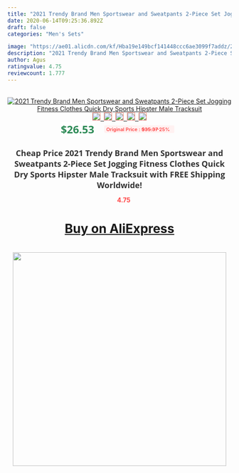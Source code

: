 ```yaml
---
title: "2021 Trendy Brand Men Sportswear and Sweatpants 2-Piece Set Jogging Fitness Clothes Quick Dry Sports Hipster Male Tracksuit"
date: 2020-06-14T09:25:36.892Z
draft: false
categories: "Men's Sets"

image: "https://ae01.alicdn.com/kf/Hba19e149bcf141448ccc6ae3099f7addz/2021-Trendy-Brand-Men-Sportswear-and-Sweatpants-2-Piece-Set-Jogging-Fitness-Clothes-Quick-Dry-Sports.jpg"
description: "2021 Trendy Brand Men Sportswear and Sweatpants 2-Piece Set Jogging Fitness Clothes Quick Dry Sports Hipster Male Tracksuit"
author: Agus
ratingvalue: 4.75
reviewcount: 1.777
---
```

<br>
<div style="text-align: center;">
<a href="https://s.click.aliexpress.com/e/_APfJAl" target="_blank" rel="nofollow noopener noreferrer"><img alt="2021 Trendy Brand Men Sportswear and Sweatpants 2-Piece Set Jogging Fitness Clothes Quick Dry Sports Hipster Male Tracksuit" class="magnifier-image" src="https://ae01.alicdn.com/kf/Hba19e149bcf141448ccc6ae3099f7addz/2021-Trendy-Brand-Men-Sportswear-and-Sweatpants-2-Piece-Set-Jogging-Fitness-Clothes-Quick-Dry-Sports.jpg_640x640.jpg">
<br>
<img style="border:1px solid salmon" src="https://ae01.alicdn.com/kf/Hba19e149bcf141448ccc6ae3099f7addz/2021-Trendy-Brand-Men-Sportswear-and-Sweatpants-2-Piece-Set-Jogging-Fitness-Clothes-Quick-Dry-Sports.jpg_120x120.jpg">&nbsp;&nbsp;<img style="border:1px solid salmon" src="https://ae01.alicdn.com/kf/H42957dbeac2149c5aff4525a6f02f350E/2021-Trendy-Brand-Men-Sportswear-and-Sweatpants-2-Piece-Set-Jogging-Fitness-Clothes-Quick-Dry-Sports.jpg_120x120.jpg">&nbsp;&nbsp;<img style="border:1px solid salmon" src="https://ae01.alicdn.com/kf/H6627242b3a374478bb7fff939c096494x/2021-Trendy-Brand-Men-Sportswear-and-Sweatpants-2-Piece-Set-Jogging-Fitness-Clothes-Quick-Dry-Sports.jpg_120x120.jpg">&nbsp;&nbsp;<img style="border:1px solid salmon" src="https://ae01.alicdn.com/kf/H5a4bb61a7cba4e6eb5608bad80993f3dv/2021-Trendy-Brand-Men-Sportswear-and-Sweatpants-2-Piece-Set-Jogging-Fitness-Clothes-Quick-Dry-Sports.jpg_120x120.jpg">&nbsp;&nbsp;<img style="border:1px solid salmon" src="https://ae01.alicdn.com/kf/He6f4ffd821e04d438b8ae2798b0c791cg/2021-Trendy-Brand-Men-Sportswear-and-Sweatpants-2-Piece-Set-Jogging-Fitness-Clothes-Quick-Dry-Sports.jpg_120x120.jpg"></a></div><br0>
<div style="text-align: center;"><span style="background-color: white; border: 0px; box-sizing: border-box; color: seagreen; display: inline-block; font-family: &quot;open sans&quot; , &quot;arial&quot; , &quot;helvetica&quot; , sans-serif , &quot;heiti&quot;; font-size: 24px; font-stretch: inherit; font-weight: 700; line-height: inherit; margin: 0px 10px 0px 0px; padding: 0px; vertical-align: middle;">$26.53 </span>
<span style="background: rgb(255 , 241 , 241); border-radius: 3px; border: 0px; box-sizing: border-box; color: #ff4747; display: inline-block; font-family: inherit; font-size: 12px; font-stretch: inherit; font-style: inherit; font-variant: inherit; font-weight: 600; line-height: inherit; margin: 0px; padding: 2px 5px; transform: scale(0.9); vertical-align: middle;">Original Price : <b style="text-decoration: line-through;">$35.37 </b> 25%&nbsp;&nbsp;</span></div>
<h1 style="color: #333333; display: inline-block; font-family: &quot;open sans&quot; , &quot;arial&quot; , &quot;helvetica&quot; , sans-serif , &quot;heiti&quot;; font-size: 18px; font-stretch: inherit; font-weight: 700; text-align: center;">Cheap Price 2021 Trendy Brand Men Sportswear and Sweatpants 2-Piece Set Jogging Fitness Clothes Quick Dry Sports Hipster Male Tracksuit with FREE Shipping Worldwide!</h1>
<div style="color: #ff4747; text-align: center;">
<img src="https://4.bp.blogspot.com/-M0ZcTcb-5uY/XleCXlxnR4I/AAAAAAAAAEc/OrjgMkXV1oMQFaCRZj5HQwOCBcu3w1FegCPcBGAYYCw/s1600/star.png" style="height: 15px;">&nbsp;<b>4.75</b></div>
<div class="button_cont" align="center"><a class="buynow_a" href="https://s.click.aliexpress.com/e/_APfJAl" target="_blank" rel="nofollow noopener noreferrer"><H1>Buy on AliExpress</H1></a></div><br>
<div class="separator" style="clear: both; text-align: center;">
<img src="https://lh3.googleusercontent.com/-pTy5HemUv9M/XlePHvY0dAI/AAAAAAAAAE4/0nX5iRUoIWY8eMW9Dpxeirr157OZliDIgCLcBGAsYHQ/s1600/badge.gif" width="480">
</div>
